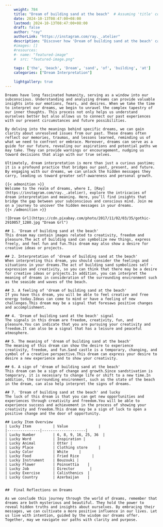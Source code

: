 ```yaml
---
    weight: 784
    title: "Dream of building sand at the beach"  # Assuming 'title' column exists
    date: 2024-10-13T08:47:00+08:00
    lastmod: 2024-10-13T08:47:00+08:00
    draft: false
    author: "ray"
    authorLink: "https://instagram.com/ray._.atelier"
    description: "Discover how 'Dream of building sand at the beach' can interpret your future and uncover its significant meanings in your life."
    #images: []
    #resources:
    #- name: "featured-image"
    #  src: "featured-image.png"
    
    tags: ['the', 'beach', 'Dream', 'sand', 'of', 'building', 'at']
    categories: ["Dream Interpretation"]
    
    lightgallery: true
---
```

    
    Dreams have long fascinated humanity, serving as a window into our subconscious. Understanding and analyzing dreams can provide valuable insights into our emotions, fears, and desires. When we take the time to interpret our dreams, we begin to unravel the complex tapestry of our inner thoughts. This process not only helps us understand ourselves better but also allows us to connect our past experiences with our present circumstances and future possibilities.
    
    By delving into the meanings behind specific dreams, we can gain clarity about unresolved issues from our past. These dreams often reflect our memories, traumas, and lessons learned, reminding us of what we need to confront or embrace. Moreover, dreams can serve as a guide for our future, revealing our aspirations and potential paths we may take. They can provide warnings or encouragement, nudging us toward decisions that align with our true selves.
    
    Ultimately, dream interpretation is more than just a curious pastime; it is a profound practice that bridges our past, present, and future. By engaging with our dreams, we can unlock the hidden messages they carry, leading us toward greater self-awareness and personal growth.
    
    {{< admonition >}}
    Welcome to the realm of dreams, where I, [Ray](https://instagram.com/ray._.atelier), explore the intricacies of dream interpretation and meaning. Here, you’ll find insights that bridge the gap between your subconscious and conscious mind. Join me on a journey to uncover the hidden messages in your dreams.
    {{< /admonition >}}
    
    ![Dream Grl](https://cdn.pixabay.com/photo/2017/11/02/03/35/gothic-2910057_1280.jpg "Dream Grl")
    
    ## 1. 'Dream of building sand at the beach'
    This dream may contain images related to creativity, freedom and pleasure.The act of building sand can symbolize new things, express freely, and feel fun and fun.This dream may also show a desire for creative ideas or projects.
    
    ## 2. Interpretation of 'dream of building sand at the beach'
    When interpreting this dream, you should consider the feelings and situations in your dreams.The act of building sand symbolizes self -expression and creativity, so you can think that there may be a desire for creative ideas or projects.In addition, you can interpret the meaning of dreams in consideration of the surrounding environment such as the seaside and waves of the beach.
    
    ## 3. A feeling of 'dream of building sand at the beach'
    If you have this dream, you will be able to feel creative and free energy today.Ideas can come to mind or have a feeling of new challenges.This dream may be a signal that foresaws positive changes and accomplishment.
    
    ## 4. 'Dream of building sand at the beach' signal
    The signals in this dream are freedom, creativity, fun, and pleasure.You can indicate that you are pursuing your creativity and freedom.It can also be a signal that has a leisure and peaceful atmosphere.
    
    ## 5. The meaning of 'dream of building sand at the beach'
    The meaning of this dream can show the desire to experience creativity, freedom, and fun.Sand castle is a temporary, changing, and symbol of a creative perspective.This dream can express your desire to desire a new experience and to show your creativity.
    
    ## 6. A sign of 'dream of building sand at the beach'
    This dream can be a sign of change and growth.Since sandstivation is temporary, it is necessary to change life or shift to a new time.In addition, the surrounding environment, such as the state of the beach in the dream, can also help interpret the signs of dreams.
    
    ## 7. 'Dream of building sand at the beach' and lucky
    The luck of this dream is that you can get new opportunities and experiences through creativity and freedom.You will be able to experience success and achievement in the process of showing your creativity and freedom.This dream may be a sign of luck to open a positive change and the door of opportunity.
    
    ## Lucky Item Overview
    | Lucky Item          | Value              |
    |---------------|--------------------|
    | Lucky Number        | 6, 8, 9, 16, 25, 36  |
    | Lucky Word          | Inspiration |
    | Lucky Animal        | Otter |
    | Lucky Place         | Clothing store     |
    | Lucky Color         | White     |
    | Lucky Food          | Fried Rice      |
    | Lucky Instrument    | Bouzouki |
    | Lucky Flower        | Poinsettia    |
    | Lucky Job           | Director       |
    | Lucky Exercise      | Calisthenics  |
    | Lucky Country       | Azerbaijan    |
    
    
    ##  Final Reflections on Dreams
    
    As we conclude this journey through the world of dreams, remember that dreams are both mysterious and beautiful. They hold the power to reveal hidden truths and insights about ourselves. By embracing their messages, we can cultivate a more positive influence in our lives. Let us live with intention, guided by the wisdom our dreams offer. Together, may we navigate our paths with clarity and purpose.
    